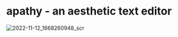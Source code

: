 # apathy - an aesthetic text editor

![2022-11-12_1668260948_scr](https://user-images.githubusercontent.com/39054834/201477155-f32fb328-cef1-4181-908e-b48e06c4f674.png)
